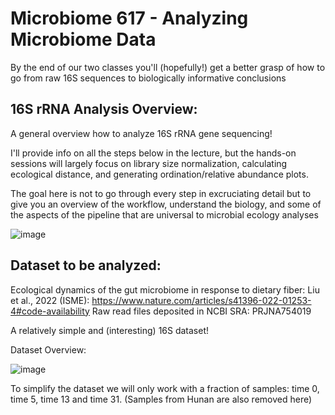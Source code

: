 
# Microbiome 617 - Analyzing Microbiome Data 


By the end of our two classes you'll (hopefully!) get a better grasp of how to go from raw 16S sequences to biologically informative conclusions 




## 16S rRNA Analysis Overview: 

A general overview how to analyze 16S rRNA gene sequencing!

I'll provide info on all the steps below in the lecture, but the hands-on sessions will largely focus on library size normalization, calculating ecological distance, and generating ordination/relative abundance plots. 

The goal here is not to go through every step in excruciating detail but to give you an overview of the workflow, understand the biology, and some of the aspects of the pipeline that are universal to microbial ecology analyses




![image](https://github.com/user-attachments/assets/2971fe51-d085-4bae-8966-9ce372b88bcf)


## Dataset to be analyzed: 

Ecological dynamics of the gut microbiome in response to dietary fiber: Liu et al., 2022 (ISME): https://www.nature.com/articles/s41396-022-01253-4#code-availability
Raw read files deposited in NCBI SRA: PRJNA754019

A relatively simple and (interesting) 16S dataset! 

Dataset Overview: 

![image](https://github.com/user-attachments/assets/22a4868b-710d-4069-99b9-637b9acbe6c1)

To simplify the dataset we will only work with a fraction of samples: time 0, time 5, time 13 and time 31. (Samples from Hunan are also removed here)





